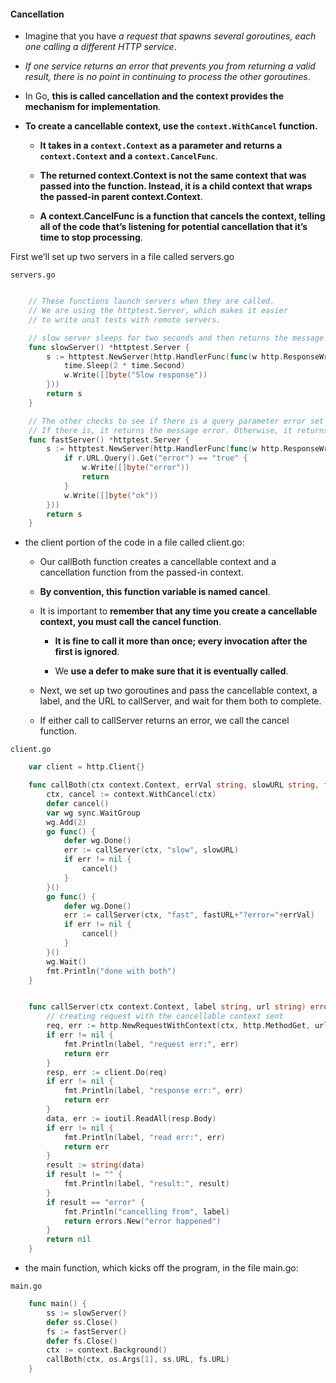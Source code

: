 
#### Cancellation

- Imagine that you have *a request that spawns several goroutines, each one calling a different HTTP service*. 

- *If one service returns an error that prevents you from returning a valid result, there is no point in continuing to process the other goroutines*. 

- In Go, **this is called cancellation and the context provides the mechanism for implementation**.

- **To create a cancellable context, use the ```context.WithCancel``` function.** 
  
  - **It takes in a ```context.Context``` as a parameter and returns a ```context.Context``` and a ```context.CancelFunc```**. 
  
  - **The returned context.Context is not the same context that was passed into the function. Instead, it is a child context that wraps the passed-in parent context.Context**. 
  
  - **A context.CancelFunc is a function that cancels the context, telling all of the code that’s listening for potential cancellation that it’s time to stop processing**.


First we’ll set up two servers in a file called servers.go

```servers.go```

```go

    // These functions launch servers when they are called. 
    // We are using the httptest.Server, which makes it easier 
    // to write unit tests with remote servers. 

    // slow server sleeps for two seconds and then returns the message Slow response. 
    func slowServer() *httptest.Server {
        s := httptest.NewServer(http.HandlerFunc(func(w http.ResponseWriter, r *http.Request) {
            time.Sleep(2 * time.Second)
            w.Write([]byte("Slow response"))
        }))
        return s
    }

    // The other checks to see if there is a query parameter error set to true. 
    // If there is, it returns the message error. Otherwise, it returns the message ok
    func fastServer() *httptest.Server {
        s := httptest.NewServer(http.HandlerFunc(func(w http.ResponseWriter, r *http.Request) {
            if r.URL.Query().Get("error") == "true" {
                w.Write([]byte("error"))
                return
            }
            w.Write([]byte("ok"))
        }))
        return s
    }
```
- the client portion of the code in a file called client.go:

  - Our callBoth function creates a cancellable context and a cancellation function from the passed-in context. 

  - **By convention, this function variable is named cancel**. 

  - It is important to **remember that any time you create a cancellable context, you must call the cancel function**. 
    
    - **It is fine to call it more than once; every invocation after the first is ignored**. 
    
    - We **use a defer to make sure that it is eventually called**.

  -  Next, we set up two goroutines and pass the cancellable context, a label, and the URL to callServer, and wait for them both to complete.

  -  If either call to callServer returns an error, we call the cancel function.
  
```client.go```

```go
    var client = http.Client{}

    func callBoth(ctx context.Context, errVal string, slowURL string, fastURL string) {
        ctx, cancel := context.WithCancel(ctx)
        defer cancel()
        var wg sync.WaitGroup
        wg.Add(2)
        go func() {
            defer wg.Done()
            err := callServer(ctx, "slow", slowURL)
            if err != nil {
                cancel()
            }
        }()
        go func() {
            defer wg.Done()
            err := callServer(ctx, "fast", fastURL+"?error="+errVal)
            if err != nil {
                cancel()
            }
        }()
        wg.Wait()
        fmt.Println("done with both")
    }


    func callServer(ctx context.Context, label string, url string) error {
        // creating request with the cancellable context sent 
        req, err := http.NewRequestWithContext(ctx, http.MethodGet, url, nil)
        if err != nil {
            fmt.Println(label, "request err:", err)
            return err
        }
        resp, err := client.Do(req)
        if err != nil {
            fmt.Println(label, "response err:", err)
            return err
        }
        data, err := ioutil.ReadAll(resp.Body)
        if err != nil {
            fmt.Println(label, "read err:", err)
            return err
        }
        result := string(data)
        if result != "" {
            fmt.Println(label, "result:", result)
        }
        if result == "error" {
            fmt.Println("cancelling from", label)
            return errors.New("error happened")
        }
        return nil
    }
```

- the main function, which kicks off the program, in the file main.go:

```main.go```

```go
    func main() {
        ss := slowServer()
        defer ss.Close()
        fs := fastServer()
        defer fs.Close()
        ctx := context.Background()
        callBoth(ctx, os.Args[1], ss.URL, fs.URL)
    }
```
